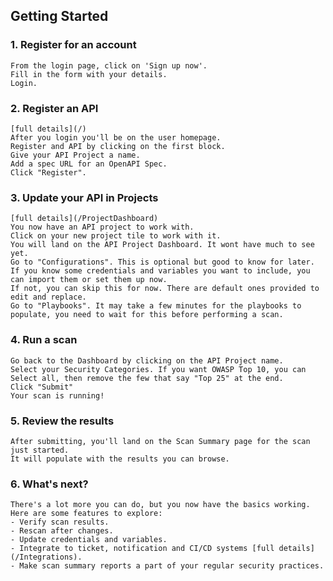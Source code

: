 ## Getting Started

### **1. Register for an account**
    From the login page, click on 'Sign up now'.
    Fill in the form with your details.
    Login.

### **2. Register an API**
    [full details](/)
    After you login you'll be on the user homepage.
    Register and API by clicking on the first block.
    Give your API Project a name.
    Add a spec URL for an OpenAPI Spec.
    Click "Register".

### **3. Update your API in Projects**
    [full details](/ProjectDashboard)
    You now have an API project to work with.
    Click on your new project tile to work with it.
    You will land on the API Project Dashboard. It wont have much to see yet.
    Go to "Configurations". This is optional but good to know for later.
    If you know some credentials and variables you want to include, you can import them or set them up now.
    If not, you can skip this for now. There are default ones provided to edit and replace.
    Go to "Playbooks". It may take a few minutes for the playbooks to populate, you need to wait for this before performing a scan.

### **4. Run a scan**
    Go back to the Dashboard by clicking on the API Project name.
    Select your Security Categories. If you want OWASP Top 10, you can Select all, then remove the few that say "Top 25" at the end.
    Click "Submit"
    Your scan is running!

### **5. Review the results**
    After submitting, you'll land on the Scan Summary page for the scan just started.
    It will populate with the results you can browse.

### **6. What's next?**
    There's a lot more you can do, but you now have the basics working. Here are some features to explore:
    - Verify scan results.
    - Rescan after changes.
    - Update credentials and variables.
    - Integrate to ticket, notification and CI/CD systems [full details](/Integrations).
    - Make scan summary reports a part of your regular security practices.
    
